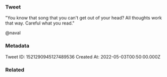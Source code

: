### Tweet
"You know that song that you can't get out of your head? All thoughts work that way. Careful what you read."

@naval

### Metadata
Tweet ID: 1521290945127489536
Created At: 2022-05-03T00:50:00.000Z

### Related

